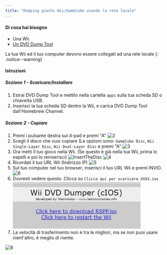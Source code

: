 ```yaml
---
title: "Dumping giochi Wii/GameCube usando la rete locale"
---
```


#### Di cosa hai bisogno

* Una Wii.
* [Un DVD Dump Tool](/assets/files/DVDDumpTool.zip)

La tua Wii ed il tuo computer devono essere collegati ad una rete locale
{: .notice--warning}

#### Istruzioni

##### Sezione 1 - Scaricare/Installare

1. Estrai DVD Dump Tool e mettilo nella cartella `apps` sulla tua scheda SD o chiavetta USB.
1. Inserisci la tua scheda SD dentro la Wii, e carica DVD Dump Tool dall'Homebrew Channel.

##### Sezione 2 - Copiare

1. Premi i pulsante destra sul d-pad e premi "A" ![2](/images/DumpDiscs_LAN/2.png)
1. Scegli il disco che vuoi copiare (Le opzioni sono: `GameCube Disc`, `Wii Single-Layer Disc`, `Wii Dual-Layer Disc` e premi "A" ![3](/images/DumpDiscs_LAN/3.png)
1. Ora metti il tuo gioco nella Wii. (Se questo è già nella tua Wii, prima lo espelli e poi lo reinserisci) ![InsertTheDisc](/images/DumpDiscs_LAN/insertthedisc.jpg) ![4](/images/DumpDiscs_LAN/4.png)
1. Ricordati il tuo URL Wii (Indirizzo IP) ![5](/images/DumpDiscs_LAN/5.png)
1. Sul tuo computer nel tuo browser, inserisci il tuo URL Wii e premi INVIO. ![6](/images/DumpDiscs_LAN/6.png)
1. Dovresti vedere questo. Clicca su `Clicca qui per scaricare XXXX.ios` ![7](/images/DumpDiscs_LAN/7.jpg)
1. La velocità di trasferimento non è tra le migliori, ma se non puoi usare nient'altro, è meglio di niente.

![8](/images/DumpDiscs_LAN/8.PNG)
